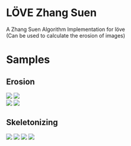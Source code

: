 # LÖVE Zhang Suen
A Zhang Suen Algorithm Implementation for löve<br>
(Can be used to calculate the erosion of images)

# Samples
## Erosion
![](https://cdn.discordapp.com/attachments/353704480694468608/406886520998330385/binaryImg.jpg)
![](https://cdn.discordapp.com/attachments/353704480694468608/406915274684497920/unknown.png)<br>
![](https://i.imgur.com/9TRDFhi.jpg)
![](https://cdn.discordapp.com/attachments/353704480694468608/406916764144762888/unknown.png)
## Skeletonizing
![](https://i.imgur.com/snzZoKI.jpg)
![](https://i.imgur.com/JbTxJQq.png)
![](https://i.imgur.com/36aeBBm.jpg)
![](https://i.imgur.com/6n8CEJx.png)
